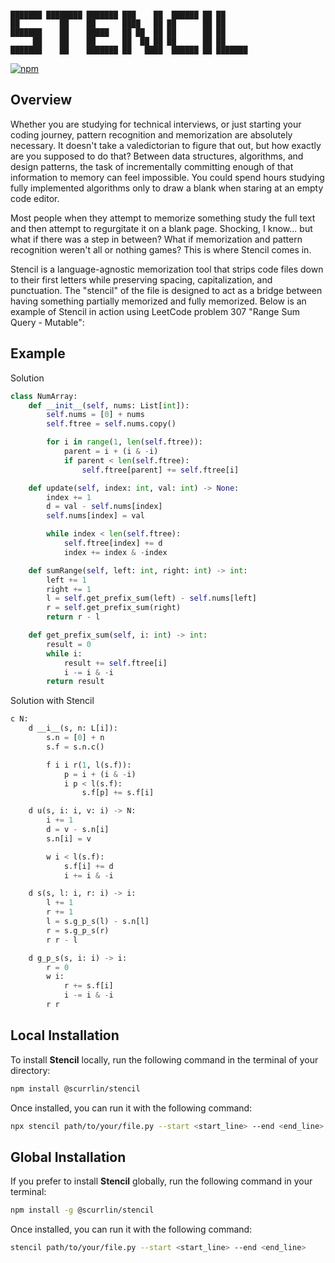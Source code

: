 ```

███████ ████████ ███████ ███    ██  ██████ ██ ██      
██         ██    ██      ████   ██ ██      ██ ██      
███████    ██    █████   ██ ██  ██ ██      ██ ██      
     ██    ██    ██      ██  ██ ██ ██      ██ ██      
███████    ██    ███████ ██   ████  ██████ ██ ███████ 

```

[![npm](https://img.shields.io/npm/dt/%40scurrlin%2Fstencil?style=flat&color=blue)](https://www.npmjs.com/package/@scurrlin/stencil)

## Overview

Whether you are studying for technical interviews, or just starting your coding journey, pattern recognition and memorization are absolutely necessary. It doesn't take a valedictorian to figure that out, but how exactly are you supposed to do that? Between data structures, algorithms, and design patterns, the task of incrementally committing enough of that information to memory can feel impossible. You could spend hours studying fully implemented algorithms only to draw a blank when staring at an empty code editor.

Most people when they attempt to memorize something study the full text and then attempt to regurgitate it on a blank page. Shocking, I know... but what if there was a step in between? What if memorization and pattern recognition weren't all or nothing games? This is where Stencil comes in.

Stencil is a language-agnostic memorization tool that strips code files down to their first letters while preserving spacing, capitalization, and punctuation. The "stencil" of the file is designed to act as a bridge between having something partially memorized and fully memorized. Below is an example of Stencil in action using LeetCode problem 307 "Range Sum Query - Mutable":

## Example

Solution

```python
class NumArray:
    def __init__(self, nums: List[int]):
        self.nums = [0] + nums
        self.ftree = self.nums.copy()

        for i in range(1, len(self.ftree)):
            parent = i + (i & -i)
            if parent < len(self.ftree):
                self.ftree[parent] += self.ftree[i]

    def update(self, index: int, val: int) -> None:
        index += 1
        d = val - self.nums[index]
        self.nums[index] = val

        while index < len(self.ftree):
            self.ftree[index] += d
            index += index & -index

    def sumRange(self, left: int, right: int) -> int:
        left += 1
        right += 1
        l = self.get_prefix_sum(left) - self.nums[left]
        r = self.get_prefix_sum(right)
        return r - l

    def get_prefix_sum(self, i: int) -> int:
        result = 0
        while i:
            result += self.ftree[i]
            i -= i & -i
        return result
```

Solution with Stencil

```python
c N:
    d __i__(s, n: L[i]):
        s.n = [0] + n
        s.f = s.n.c()

        f i i r(1, l(s.f)):
            p = i + (i & -i)
            i p < l(s.f):
                s.f[p] += s.f[i]

    d u(s, i: i, v: i) -> N:
        i += 1
        d = v - s.n[i]
        s.n[i] = v

        w i < l(s.f):
            s.f[i] += d
            i += i & -i

    d s(s, l: i, r: i) -> i:
        l += 1
        r += 1
        l = s.g_p_s(l) - s.n[l]
        r = s.g_p_s(r)
        r r - l

    d g_p_s(s, i: i) -> i:
        r = 0
        w i:
            r += s.f[i]
            i -= i & -i
        r r
```

## Local Installation

To install **Stencil** locally, run the following command in the terminal of your directory:

```bash
npm install @scurrlin/stencil
```

Once installed, you can run it with the following command:

```bash
npx stencil path/to/your/file.py --start <start_line> --end <end_line>
```

## Global Installation

If you prefer to install **Stencil** globally, run the following command in your terminal:

```bash
npm install -g @scurrlin/stencil
```

Once installed, you can run it with the following command:

```bash
stencil path/to/your/file.py --start <start_line> --end <end_line>
```